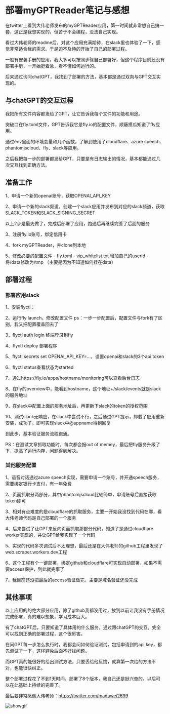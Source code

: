 # 部署myGPTReader笔记与感想

在twitter上看到大伟老师发布的myGPTReader应用，第一时间就非常想自己搞一套，这正是我想实现的，但苦于不会编程，没法自己实现。

看过大伟老师的readme后，对这个应用充满期待，在slack里也体验了一下，感觉非常适合我的需求。于是迫不及待的开始了自己的部署过程。

一般有安装手册的应用，我大多可以按照步骤自己部署好，但这个程序目前还没有部署手册，一开始挺着急，看不懂如何运行的。

后来通过询问chatGPT，我找到了部署的方法，基本都是通过双向与GPT交互实现的。

## 与chatGPT的交互过程

我把所有文件内容都发给了GPT，让它告诉我每个文件的功能和用途。

突破口在fly.toml文件，GPT告诉我它是fly.io的配置文件，顺藤摸瓜知道了fly应用。

通过env里面的环境变量和几个函数，了解到使用了cloudflare、azure speech、phantomjscloud、fly、slack等应用。

之后我把每一步的部署都发给GPT，只要是有日志输出的情况，基本都能通过几次交互找到正确方法。

## 准备工作

1、申请一个新的openai账号，获取OPENAI_API_KEY

2、申请一个新的slack频道，创建一个slack应用并发布到对应的slack频道，获取SLACK_TOKEN和SLACK_SIGNING_SECRET

以上2步是最先做了，完成后部署了应用，跑通后再继续完善了后面的服务

3、注册fly.io账号，绑定信用卡

4、fork myGPTReader，并clone到本地

5、修改必要的配置文件
	- fly.toml
	- vip_whitelist.txt 增加自己的userid
	- 将/data修改为/tmp （主要是因为不知道如何挂在data）


## 部署过程

### 部署应用slack

1、安装flyctl：

2、运行fly launch，修改配置文件
ps：一步一步配置后，配置文件与fork有了区别，我又把配置覆盖回去了

3、flyctl auth login 终端登录到fly

4、flyctl deploy 部署程序

5、flyctl secrets set OPENAI_API_KEY=...，设置openai和slack的3个api token

6、flyctl status查看状态为started

7、通过https://fly.io/apps/hostname/monitoring可以查看后台日志

8、在fly的overview中，能看到hostname，这个地址+/slack/events就是slack的服务地址

9、在slack中配置上面的服务地址后，再更新下slack的token的授权范围

10、测试slack无响应，在slack中尝试不行，之后通过GPT提示，卸载了应用重新安装，成功了。即可实现slack中@appname得到回复

到此步，基本验证服务流程跑通。

PS：在测试文章抓取功能时，每次都会报out of memey，最后把fly服务升级了下，提高了运行内存，问题得到解决。


### 其他服务配置

1、语音对话通过azure speech实现，需要申请一个账号，并开通speech服务，需要绑定银行卡支付，有一年免费

2、页面抓取分两部分，其中phantomjscloud比较简单，申请账号后直接获取token即可

3、相对有点难度的是cloudflare的抓取服务，主要一开始我没找到代码在哪，看大伟老师代码是自己部署的一个服务

4、后来尝试了让GPT来反向页面抓取那部分代码，知道了是通过cloudflare worker实现的，并让GPT给我实现了一个代码

5、实现的代码多次调试后不太理想，最后还是在大伟老师的github工程里发现了web.scraper.workers.dev工程

6、这个工程有个一键部署，绑定github和cloudflare可实现自动部署，如果不需要access保护，到此就完事了

7、我目前还没把最后的access验证做完，主要是域名验证还没完成


## 其他事项

以上应用的的绝大部分应用，除了github我都没用过，放到以前让我没有手册情况完成部署，真的难以想象，学习成本巨大。

有了chatGPT后，只要知道了具体用的什么服务，通过跟chatGPT的交互，完全可以找到正确的部署过程，这个很厉害。

在问GPT每一步怎么执行时，我都会问如何验证测试，包括申请到的api key，都先测试了一下，这样避免后面不好找问题。

而GPT真的能很好的给出测试方法，只要丢给他反馈，就算第一次给的方法不对，也能很快纠正。

整个部署过程花了不到1天时间，部署了8个版本，我自己还是挺兴奋的。以后可以在此基础上持续的完善了。

最后要非常感谢大伟老师：https://twitter.com/madawei2699

![showgif](https://github.com/nigdaemon/myGPTReader/blob/main/docs/myGPTReader.gif)
